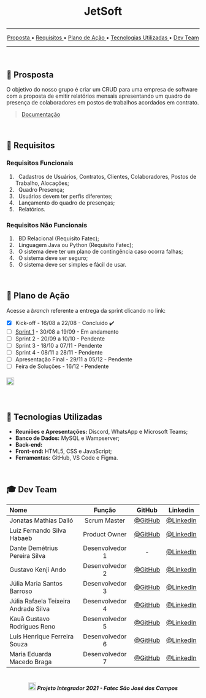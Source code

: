 # <p align="center"> JetSoft </center>

<hr>

<p align="center">
  <a href ="dart-prosposta">  Proposta </a>  • 
  <a href ="#pushpin-requisitos"> Requisitos </a>  • 
  <a href ="#calendar-plano-de-ação"> Plano de Ação </a>  • 
  <a href ="#rocket-tecnologias-utilizadas">  Tecnologias Utilizadas </a>  • 
  <a href ="#mortar_board-dev-team"> Dev Team </a> 
</p>
<hr>
<br>

## :dart: Prosposta

O objetivo do nosso grupo é criar um CRUD para uma empresa de software com a proposta de emitir relatórios mensais apresentando um quadro de presença de colaboradores em postos de trabalhos acordados em contrato.
> [Documentação]()
<br>

## :pushpin: Requisitos

### Requisitos Funcionais
1. &nbsp; Cadastros de Usuários, Contratos, Clientes, Colaboradores, Postos de Trabalho, Alocações;
2. &nbsp; Quadro Presença; 
3. &nbsp; Usuários devem ter perfis diferentes;
4. &nbsp; Lançamento do quadro de presenças;
5. &nbsp; Relatórios.<br>

### Requisitos Não Funcionais
1. &nbsp; BD Relacional (Requisito Fatec);
2. &nbsp; Linguagem Java ou Python (Requisito Fatec);
3. &nbsp; O sistema deve ter um plano de contingência caso ocorra falhas;
4. &nbsp; O sistema deve ser seguro;
5. &nbsp; O sistema deve ser simples e fácil de usar.
<br>

## :calendar: Plano de Ação

Acesse a _branch_ referente a entrega da sprint clicando no link:

- [x] Kick-off - 16/08 a 22/08 - Concluído :heavy_check_mark:
- [ ] [Sprint 1](https://github.com/Inodevs/Inodevs/tree/sprint-1) - 30/08 a 19/09 - Em andamento
- [ ] Sprint  2 - 20/09 a 10/10 - Pendente
- [ ] Sprint  3 - 18/10 a 07/11 - Pendente
- [ ] Sprint  4 - 08/11 a 28/11 - Pendente
- [ ] Apresentação Final - 29/11 a 05/12 - Pendente
- [ ] Feira de Soluções - 16/12 - Pendente

##### <p align="left"><img src=".png" width="20" height="20" />

<br>


## :rocket: Tecnologias Utilizadas

* **Reuniões e Apresentações:** Discord, WhatsApp e Microsoft Teams;
* **Banco de Dados:** MySQL e Wampserver;
* **Back-end:** 
* **Front-end:** HTML5, CSS e JavaScript;
* **Ferramentas:** GitHub, VS Code e Figma.
<br>

## :mortar_board: Dev Team

|  Nome   |  Função |    GitHub    |    Linkedin   |
| :---         |     :---:      |     :---:     |          :---: |
| Jonatas Mathias Dalló | Scrum Master | [@GitHub](https://github.com/Jonatas-Dallo) | [@LinkedIn](https://www.linkedin.com/in/jonatas-dall%C3%B3-147638206/)  |
| Luíz Fernando Silva Habaeb | Product Owner | [@GitHub](https://github.com/luizhabaeb)  | [@LinkedIn](https://www.linkedin.com/in/luizhabaeb/)  |
| Dante Demétrius Pereira Silva  | Desenvolvedor 1 |  - | [@LinkedIn](https://www.linkedin.com/in/dante-silva-0a2a09a8/) | 
| Gustavo Kenji Ando | Desenvolvedor 2 | [@GitHub](https://github.com/GustavoAndo) | [@LinkedIn](https://www.linkedin.com/in/gustavo-ando-054414209/) |
| Júlia Maria Santos Barroso | Desenvolvedor 3 | [@GitHub](https://github.com/jumajubs) | [@LinkedIn](https://www.linkedin.com/in/j%C3%BAlia-maria-santos-850739188/) | 
| Júlia Rafaela Teixeira Andrade Silva | Desenvolvedor 4 | [@GitHub](https://github.com/jufaela) | [@LinkedIn](https://www.linkedin.com/in/j%C3%BAlia-andrade-1195a121a) | 
| Kauã Gustavo Rodrigues Reno | Desenvolvedor 5 | [@GitHub](https://github.com/Kaua-Reno) | [@LinkedIn](https://www.linkedin.com/in/kau%C3%A3-gustavo-r-reno-6a3142205/) |
| Luís Henrique Ferreira Souza | Desenvolvedor 6 | [@GitHub]( https://github.com/Luisttine) | [@LinkedIn](https://www.linkedin.com/in/lu%C3%ADs-souza/) |
| Maria Eduarda Macedo Braga | Desenvolvedor 7 | [@GitHub](https://github.com/madu-braga) | [@LinkedIn](https://www.linkedin.com/in/maria-eduarda-macedo-braga-4663bb208/) |


<h1 align="center"></h1>

##### <p align="center"><img src="https://cdn.discordapp.com/attachments/826526043917647912/883363052425195560/faTec.png" width="20" height="20" /> Projeto Integrador 2021 - Fatec São José dos Campos </center>
